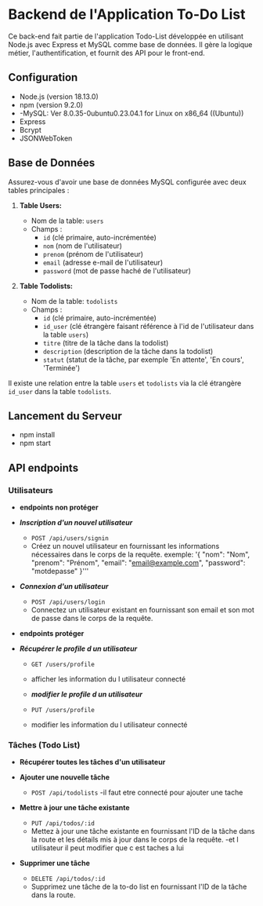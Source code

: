 # Backend de l'Application To-Do List

Ce back-end fait partie de l'application Todo-List développée en utilisant Node.js avec Express et MySQL comme base de données. Il gère la logique métier, l'authentification, et fournit des API pour le front-end.

## Configuration

- Node.js (version 18.13.0)
- npm (version 9.2.0)
- -MySQL: Ver 8.0.35-0ubuntu0.23.04.1 for Linux on x86_64 ((Ubuntu))
- Express
- Bcrypt
- JSONWebToken

## Base de Données

Assurez-vous d'avoir une base de données MySQL configurée avec deux tables principales :

1. **Table Users:**

   - Nom de la table: `users`
   - Champs :
     - `id` (clé primaire, auto-incrémentée)
     - `nom` (nom de l'utilisateur)
     - `prenom` (prénom de l'utilisateur)
     - `email` (adresse e-mail de l'utilisateur)
     - `password` (mot de passe haché de l'utilisateur)

2. **Table Todolists:**
   - Nom de la table: `todolists`
   - Champs :
     - `id` (clé primaire, auto-incrémentée)
     - `id_user` (clé étrangère faisant référence à l'id de l'utilisateur dans la table `users`)
     - `titre` (titre de la tâche dans la todolist)
     - `description` (description de la tâche dans la todolist)
     - `statut` (statut de la tâche, par exemple 'En attente', 'En cours', 'Terminée')

Il existe une relation entre la table `users` et `todolists` via la clé étrangère `id_user` dans la table `todolists`.

## Lancement du Serveur

- npm install
- npm start

## API endpoints

### Utilisateurs

- **endpoints non protéger**

- **_Inscription d'un nouvel utilisateur_**

  - `POST /api/users/signin`
  - Créez un nouvel utilisateur en fournissant les informations nécessaires dans le corps de la requête.
    exemple: '{
    "nom": "Nom",
    "prenom": "Prénom",
    "email": "email@example.com",
    "password": "motdepasse"
    }'''

- **_Connexion d'un utilisateur_**

  - `POST /api/users/login`
  - Connectez un utilisateur existant en fournissant son email et son mot de passe dans le corps de la requête.

- **endpoints protéger**

- **_Récupérer le profile d un utilisateur_**

  - `GET /users/profile`
  - afficher les information du l utilisateur connecté

  - **_modifier le profile d un utilisateur_**
  - `PUT /users/profile`
  - modifier les information du l utilisateur connecté

### Tâches (Todo List)

- **Récupérer toutes les tâches d'un utilisateur**

- **Ajouter une nouvelle tâche**

  - `POST /api/todolists`
    -il faut etre connecté pour ajouter une tache

- **Mettre à jour une tâche existante**

  - `PUT /api/todos/:id`
  - Mettez à jour une tâche existante en fournissant l'ID de la tâche dans la route et les détails mis à jour dans le corps de la requête.
    -et l utilisateur il peut modifier que c est taches a lui

- **Supprimer une tâche**
  - `DELETE /api/todos/:id`
  - Supprimez une tâche de la to-do list en fournissant l'ID de la tâche dans la route.
